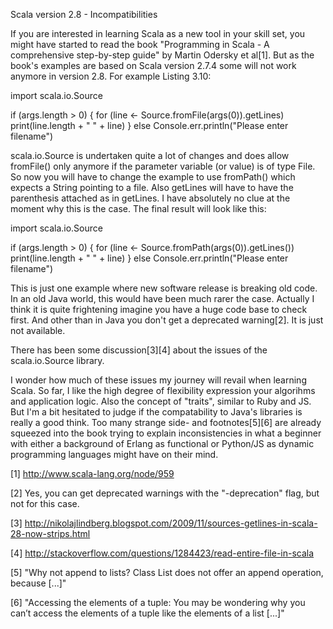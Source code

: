 Scala version 2.8 - Incompatibilities
 
If you are interested in learning Scala as a new tool in your skill set, you
might have started to read the book "Programming in Scala - A comprehensive 
step-by-step guide" by Martin Odersky et al[1]. But as the book's examples are 
based on Scala version 2.7.4 some will not work anymore in version 2.8. For 
example Listing 3.10:

import scala.io.Source

if (args.length > 0) {
  for (line <- Source.fromFile(args(0)).getLines)
    print(line.length + " " + line)
} else
  Console.err.println("Please enter filename")

scala.io.Source is undertaken quite a lot of changes and does allow fromFile()
only anymore if the parameter variable (or value) is of type File.
So now you will have to change the example to use fromPath() which expects 
a String pointing to a file. Also getLines will have to have the parenthesis 
attached as in getLines. I have absolutely no clue at the moment why this is
the case. The final result will look like this:

import scala.io.Source

if (args.length > 0) {
  for (line <- Source.fromPath(args(0)).getLines())
    print(line.length + " " + line)
} else
  Console.err.println("Please enter filename")

This is just one example where new software release is breaking old code. In
an old Java world, this would have been much rarer the case. Actually I think
it is quite frightening imagine you have a huge code base to check first. And
other than in Java you don't get a deprecated warning[2]. It is just not 
available.

There has been some discussion[3][4] about the issues of the scala.io.Source
library.

I wonder how much of these issues my journey will revail when learning Scala.
So far, I like the high degree of flexibility expression your algorihms and
application logic. Also the concept of "traits", similar to Ruby and JS. But 
I'm a bit hesitated to judge if the compatability to Java's libraries is 
really a good think. Too many strange side- and footnotes[5][6] are already 
squeezed into the book trying to explain inconsistencies in what a beginner 
with either a background of Erlang as functional or Python/JS as dynamic 
programming languages might have on their mind.

[1] http://www.scala-lang.org/node/959

[2] Yes, you can get deprecated warnings with the "-deprecation" flag, but not
for this case.

[3] http://nikolajlindberg.blogspot.com/2009/11/sources-getlines-in-scala-28-now-strips.html

[4] http://stackoverflow.com/questions/1284423/read-entire-file-in-scala

[5] "Why not append to lists? Class List does not offer an append operation, 
because [...]"

[6] "Accessing the elements of a tuple: You may be wondering why you can’t 
access the elements of a tuple like the elements of a list [...]"

